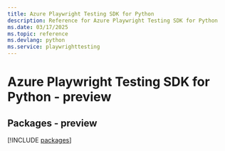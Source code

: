 ```yaml
---
title: Azure Playwright Testing SDK for Python
description: Reference for Azure Playwright Testing SDK for Python
ms.date: 03/17/2025
ms.topic: reference
ms.devlang: python
ms.service: playwrighttesting
---
```

# Azure Playwright Testing SDK for Python - preview
## Packages - preview
[!INCLUDE [packages](playwright-testing-index.md)]